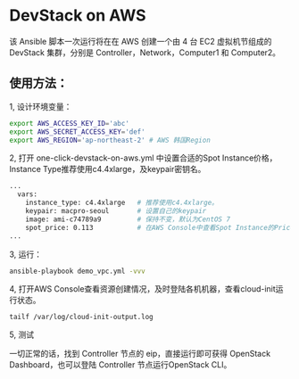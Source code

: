 # DevStack on AWS

该 Ansible 脚本一次运行将在在 AWS 创建一个由 4 台 EC2 虚拟机节组成的 DevStack 集群，分别是 Controller，Network，Computer1 和 Computer2。

## 使用方法：

1, 设计环境变量：

```bash
export AWS_ACCESS_KEY_ID='abc'
export AWS_SECRET_ACCESS_KEY='def'
export AWS_REGION='ap-northeast-2' # AWS 韩国Region
```


2, 打开 one-click-devstack-on-aws.yml 中设置合适的Spot Instance价格，Instance Type推荐使用c4.4xlarge，及keypair密钥名。

```bash
...
  vars:
    instance_type: c4.4xlarge   # 推荐使用c4.4xlarge。
    keypair: macpro-seoul       # 设置自己的keypair
    image: ami-c74789a9         # 保持不变，默认为CentOS 7
    spot_price: 0.113           # 在AWS Console中查看Spot Instance的Price History，根据市场情况设置合理的价格
...
```

3, 运行：

```bash
ansible-playbook demo_vpc.yml -vvv
```

4, 打开AWS Console查看资源创建情况，及时登陆各机机器，查看cloud-init运行状态。

```
tailf /var/log/cloud-init-output.log
```

5, 测试

一切正常的话，找到 Controller 节点的 eip，直接运行即可获得 OpenStack Dashboard，也可以登陆 Controller 节点运行OpenStack CLI。

